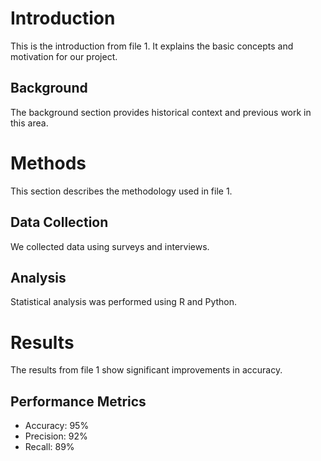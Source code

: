 # Introduction

This is the introduction from file 1. It explains the basic concepts and motivation for our project.

## Background

The background section provides historical context and previous work in this area.

# Methods

This section describes the methodology used in file 1.

## Data Collection

We collected data using surveys and interviews.

## Analysis

Statistical analysis was performed using R and Python.

# Results

The results from file 1 show significant improvements in accuracy.

## Performance Metrics

- Accuracy: 95%
- Precision: 92%
- Recall: 89%